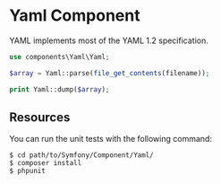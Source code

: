 Yaml Component
==============

YAML implements most of the YAML 1.2 specification.

```php
use components\Yaml\Yaml;

$array = Yaml::parse(file_get_contents(filename));

print Yaml::dump($array);
```

Resources
---------

You can run the unit tests with the following command:

    $ cd path/to/Symfony/Component/Yaml/
    $ composer install
    $ phpunit
